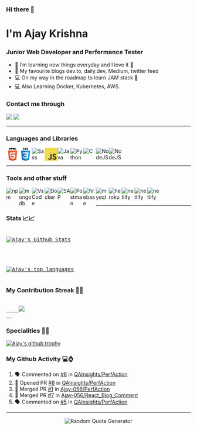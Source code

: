 ### Hi there 👋

# I'm Ajay Krishna

### Junior Web Developer and Performance Tester

- 🔭 I’m learning new things everyday and I love it 💖
- 📰 My favourite blogs dev.to, daily.dev, Medium, twitter feed
- 💻 On my way in the roadmap to learn JAM stack 🚀
- 💻 Also Learning Docker, Kubernetes, AWS.

### Contact me through

[<img height="30" src="https://img.shields.io/badge/twitter-%231DA1F2.svg?&style=for-the-badge&logo=twitter&logoColor=white" />][twitter]
[<img height="30" src="https://img.shields.io/badge/linkedin-%230077B5.svg?&style=for-the-badge&logo=linkedin&logoColor=white" />][linkedin]
<br />

<hr />

### Languages and Libraries

<img align="left" alt="HTML5" width="35px" src="https://raw.githubusercontent.com/github/explore/80688e429a7d4ef2fca1e82350fe8e3517d3494d/topics/html/html.png" />
<img align="left" alt="CSS3" width="35px" src="https://raw.githubusercontent.com/github/explore/80688e429a7d4ef2fca1e82350fe8e3517d3494d/topics/css/css.png" />
<img align="left" alt="Sass" width="35px" src="https://www.vectorlogo.zone/logos/sass-lang/sass-lang-icon.svg" />
<img align="left" alt="JS" width="35px" src="https://raw.githubusercontent.com/github/explore/80688e429a7d4ef2fca1e82350fe8e3517d3494d/topics/javascript/javascript.png" />
<img align="left" alt="Java" width="35px" src="https://www.vectorlogo.zone/logos/java/java-icon.svg" />
<img align="left" alt="Python" width="35px" src="https://www.vectorlogo.zone/logos/python/python-icon.svg" />
<img align="left" alt="C" width="35px" src="https://img.icons8.com/color/48/000000/c-programming.png" />
<img align="left" alt="NodeJS" width="35px" src="https://www.vectorlogo.zone/logos/reactjs/reactjs-icon.svg" />
<img align="left" alt="NodeJS" width="35px" src="https://www.vectorlogo.zone/logos/nodejs/nodejs-icon.svg" />
<br />
<br />
<hr />

### Tools and other stuff

<img align="left" alt="npm" width="35px" src="https://www.vectorlogo.zone/logos/npmjs/npmjs-icon.svg" />
<img align="left" alt="mongodb" width="35px" src="https://www.vectorlogo.zone/logos/mongodb/mongodb-icon.svg" />
<img align="left" alt="VsCode" width="35px" src="https://www.vectorlogo.zone/logos/visualstudio_code/visualstudio_code-icon.svg" />
<img align="left" alt="Docker" width="35px" src="https://www.vectorlogo.zone/logos/docker/docker-official.svg" />
<img align="left" alt="SAP" width="35px" src="https://www.vectorlogo.zone/logos/sap/sap-icon.svg" />
<img align="left" alt="Postman" width="35px" src="https://www.vectorlogo.zone/logos/getpostman/getpostman-icon.svg" />
<img align="left" alt="firebase" width="35px" src="https://www.vectorlogo.zone/logos/firebase/firebase-icon.svg" />
<img align="left" alt="mysql" width="35px" src="https://www.vectorlogo.zone/logos/mysql/mysql-icon.svg" />
<img align="left" alt="heroku" width="35px" src="https://www.vectorlogo.zone/logos/heroku/heroku-icon.svg" />
<img align="left" alt="netlify" width="35px" src="https://www.vectorlogo.zone/logos/netlify/netlify-icon.svg" />
<img align="left" alt="netlify" width="35px" src="https://www.vectorlogo.zone/logos/linux/linux-icon.svg" />
<img align="left" alt="netlify" width="35px" src="https://www.vectorlogo.zone/logos/vim/vim-icon.svg" />

<br />
<br />

<hr />

### Stats 📈📈
<pre>
<a href="#stats">
<img align="center" alt="Ajay's Github Stats" src="https://github-readme-stats.vercel.app/api?username=Ajay-056&show_icons=true&theme=chartreuse-dark" />
</a>         
</br>
<a href="#stats">
<img align="center" alt="Ajay's top languages" src="https://gh-readme-stats-jr2zafif6.vercel.app/api/top-langs/?username=Ajay-056&layout=compact&langs_count=8&theme=tokyonight" />
</a>
</pre>

### My Contribution Streak 🚀🚀
<pre>
  <a href="https://github.com/Ajay-056/github-readme-streak-stats">
    <img src="https://github-readme-streak-stats.herokuapp.com/?user=Ajay-056#version3"/>
  </a>
</pre>

[twitter]: https://twitter.com/balaajay19
[linkedin]: https://www.linkedin.com/in/ajay-krishna-065a1a162/

### Specialities 🎁🎁
[![Ajay's github trophy](https://github-profile-trophy.vercel.app/?username=Ajay-056&row=1)](https://github.com/Ajay-056)


### My Github Activity 💻⌚
<!--START_SECTION:activity-->
1. 🗣 Commented on [#6](https://github.com/QAInsights/PerfAction/issues/6) in [QAInsights/PerfAction](https://github.com/QAInsights/PerfAction)
2. 💪 Opened PR [#8](https://github.com/QAInsights/PerfAction/pull/8) in [QAInsights/PerfAction](https://github.com/QAInsights/PerfAction)
3. 🎉 Merged PR [#1](https://github.com/Ajay-056/PerfAction/pull/1) in [Ajay-056/PerfAction](https://github.com/Ajay-056/PerfAction)
4. 🎉 Merged PR [#7](https://github.com/Ajay-056/React_Blog_Comment/pull/7) in [Ajay-056/React_Blog_Comment](https://github.com/Ajay-056/React_Blog_Comment)
5. 🗣 Commented on [#5](https://github.com/QAInsights/PerfAction/issues/5) in [QAInsights/PerfAction](https://github.com/QAInsights/PerfAction)
<!--END_SECTION:activity-->

<hr />
<p align="center"><img src="https://github-readme-quotes.herokuapp.com/quote?theme=default&animation=default&layout=zues&font=default" alt="Random Quote Generator"></p>
